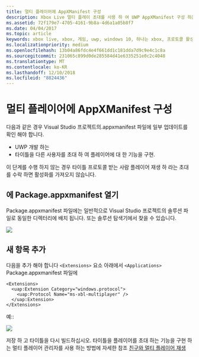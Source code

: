 ```yaml
---
title: 멀티 플레이어에 AppXManifest 구성
description: Xbox Live 멀티 플레이 초대를 사용 하 여 UWP AppXManifest 구성 하는 방법을 알아봅니다.
ms.assetid: 72f179e7-4705-4161-9b8a-4d6a1a05b8f7
ms.date: 04/04/2017
ms.topic: article
keywords: xbox live, xbox, 게임, uwp, windows 10, 하나는 xbox, 프로토콜 활성화, 멀티 플레이어
ms.localizationpriority: medium
ms.openlocfilehash: 13b04a86fdc4e4f661dd1c181dda7d9c9e4c1c8a
ms.sourcegitcommit: 231065c899d0de285584d41e6335251e0c2c4048
ms.translationtype: MT
ms.contentlocale: ko-KR
ms.lasthandoff: 12/10/2018
ms.locfileid: "8824436"
---
```

# <a name="configure-your-appxmanifest-for-multiplayer"></a>멀티 플레이어에 AppXManifest 구성

다음과 같은 경우 Visual Studio 프로젝트의.appxmanifest 파일에 일부 업데이트를 확인 해야 합니다.
- UWP 개발 하는
- 타이틀을 다른 사용자를 초대 하 여 플레이어에 대 한 기능을 구현.

이 단계를 수행 하지 않는 경우 타이틀 프로토콜 받는 사람 플레이어 재생 하 라는 초대를 수락 하면 활성화를 가져오지 않습니다.

## <a name="open-your-packageappxmanifest"></a>에 Package.appxmanifest 열기

Package.appxmanifest 파일에는 일반적으로 Visual Studio 프로젝트의 솔루션 파일로 동일한 디렉터리에 배치 됩니다.  또는 솔루션 탐색기에서 찾을 수 있습니다.

![](../../images/multiplayer/multiplayer_open_appxmanifest.png)

## <a name="add-new-entry"></a>새 항목 추가

다음을 추가 해야 합니다 ```<Extensions>``` 요소 아래에서 ```<Applications>``` Package.appxmanifest 파일에

```
<Extensions>
  <uap:Extension Category="windows.protocol">
    <uap:Protocol Name="ms-xbl-multiplayer" />
  </uap:Extension>
</Extensions>
```

예::

![](../../images/multiplayer/multiplayer_appxmanifest_changes.png)

저장 하 고 타이틀을 다시 빌드하십시오.  타이틀을 플레이어를 초대 하는 기능을 구현 하는 멀티 플레이어 관리자를 사용 하는 방법에 자세한 참조 [친구와 멀티 플레이어 재생](../multiplayer-manager/play-multiplayer-with-friends.md)
